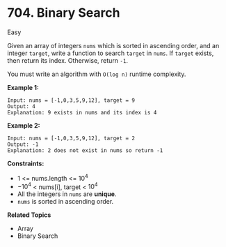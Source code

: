 # 704. Binary Search

Easy

Given an array of integers `nums` which is sorted in ascending order, and an integer `target`, write a function to search `target` in `nums`. If `target` exists, then return its index. Otherwise, return `-1`.

You must write an algorithm with `O(log n)` runtime complexity.

 

**Example 1:**

```
Input: nums = [-1,0,3,5,9,12], target = 9
Output: 4
Explanation: 9 exists in nums and its index is 4
```
**Example 2:**

```
Input: nums = [-1,0,3,5,9,12], target = 2
Output: -1
Explanation: 2 does not exist in nums so return -1
``` 

**Constraints:**

- 1 <= nums.length <= $10^4$
- $-10^4$ < nums[i], target < $10^4$
- All the integers in `nums` are **unique**.
- `nums` is sorted in ascending order.

**Related Topics**
- Array
- Binary Search